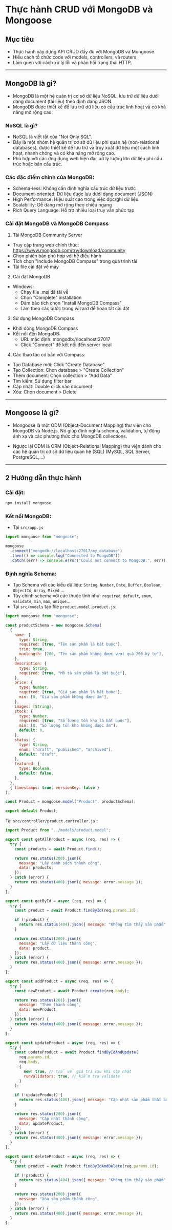 # Thực hành CRUD với MongoDB và Mongoose

## Mục tiêu

- Thực hành xây dựng API CRUD đầy đủ với MongoDB và Mongoose.
- Hiểu cách tổ chức code với models, controllers, và routers.
- Làm quen với cách xử lý lỗi và phản hồi trạng thái HTTP.

---

## MongoDB là gì?

- MongoDB là một hệ quản trị cơ sở dữ liệu NoSQL, lưu trữ dữ liệu dưới dạng document (tài liệu) theo định dạng JSON.
- MongoDB được thiết kế để lưu trữ dữ liệu có cấu trúc linh hoạt và có khả năng mở rộng cao.

### NoSQL là gì?

- NoSQL là viết tắt của "Not Only SQL".
- Đây là một nhóm hệ quản trị cơ sở dữ liệu phi quan hệ (non-relational databases), được thiết kế để lưu trữ và truy xuất dữ liệu một cách linh hoạt, nhanh chóng và có khả năng mở rộng cao.
- Phù hợp với các ứng dụng web hiện đại, xử lý lượng lớn dữ liệu phi cấu trúc hoặc bán cấu trúc.

### Các đặc điểm chính của MongoDB:

- Schema-less: Không cần định nghĩa cấu trúc dữ liệu trước
- Document-oriented: Dữ liệu được lưu dưới dạng document (JSON)
- High Performance: Hiệu suất cao trong việc đọc/ghi dữ liệu
- Scalability: Dễ dàng mở rộng theo chiều ngang
- Rich Query Language: Hỗ trợ nhiều loại truy vấn phức tạp

### Cài đặt MongoDB và MongoDB Compass

1. Tải MongoDB Community Server

- Truy cập trang web chính thức: https://www.mongodb.com/try/download/community
- Chọn phiên bản phù hợp với hệ điều hành
- Tích chọn "Include MongoDB Compass" trong quá trình tải
- Tải file cài đặt về máy

2. Cài đặt MongoDB

- Windows:
  - Chạy file .msi đã tải về
  - Chọn "Complete" installation
  - Đảm bảo tích chọn "Install MongoDB Compass"
  - Làm theo các bước trong wizard để hoàn tất cài đặt

3. Sử dụng MongoDB Compass

- Khởi động MongoDB Compass
- Kết nối đến MongoDB:
  - URL mặc định: mongodb://localhost:27017
  - Click "Connect" để kết nối đến server local

4. Các thao tác cơ bản với Compass:

- Tạo Database mới: Click "Create Database"
- Tạo Collection: Chọn database > "Create Collection"
- Thêm document: Chọn collection > "Add Data"
- Tìm kiếm: Sử dụng filter bar
- Cập nhật: Double click vào document
- Xóa: Chọn document > Delete

---

## Mongoose là gì?

- Mongoose là một ODM (Object-Document Mapping) thư viện cho MongoDB và Node.js. Nó giúp định nghĩa schema, validation, tự động ánh xạ và các phương thức cho MongoDB collections.

- Ngược lại ODM là ORM (Object-Relational Mapping) thư viện dành cho các hệ quản trị cơ sở dữ liệu quan hệ (SQL) (MySQL, SQL Server, PostgreSQL,...)

---

## 2 Hướng dẫn thực hành

### Cài đặt:

```bash
npm install mongoose
```

### Kết nối MongoDB:

- Tại `src/app.js`

```javascript
import mongoose from "mongoose";

mongoose
  .connect("mongodb://localhost:27017/my_database")
  .then(() => console.log("Connected to MongoDB"))
  .catch((err) => console.error("Could not connect to MongoDB:", err));
```

### Định nghĩa Schema:

- Tạo Schema với các kiểu dữ liệu: `String`, `Number`, `Date`, `Buffer`, `Boolean`, `ObjectId`, `Array`, `Mixed` ...
- Tùy chỉnh schema với các thuộc tính như: `required`, `default`, `enum`, `validate`, `min`, `max`, `unique`...
- Tại `src/models` tạo file `product.model.product.js`:

```javascript
import mongoose from "mongoose";

const productSchema = new mongoose.Schema(
  {
    name: {
      type: String,
      required: [true, "Tên sản phẩm là bắt buộc"],
      trim: true,
      maxlength: [200, "Tên sản phẩm không được vượt quá 200 ký tự"],
    },
    description: {
      type: String,
      required: [true, "Mô tả sản phẩm là bắt buộc"],
    },
    price: {
      type: Number,
      required: [true, "Giá sản phẩm là bắt buộc"],
      min: [0, "Giá sản phẩm không được âm"],
    },
    images: [String],
    stock: {
      type: Number,
      required: [true, "Số lượng tồn kho là bắt buộc"],
      min: [0, "Số lượng tồn kho không được âm"],
      default: 0,
    },
    status: {
      type: String,
      enum: ["draft", "published", "archived"],
      default: "draft",
    },
    featured: {
      type: Boolean,
      default: false,
    },
  },
  { timestamps: true, versionKey: false }
);

const Product = mongoose.model("Product", productSchema);

export default Product;
```

Tại `src/controller/product.controller.js` :

```js
import Product from "../models/product.model";

export const getAllProduct = async (req, res) => {
  try {
    const products = await Product.find();

    return res.status(200).json({
      message: "Lấy danh sách thành công",
      data: products,
    });
  } catch (error) {
    return res.status(400).json({ message: error.message });
  }
};

export const getById = async (req, res) => {
  try {
    const product = await Product.findById(req.params.id);

    if (!product) {
      return res.status(404).json({ message: "Không tìm thấy sản phẩm" });
    }

    return res.status(200).json({
      message: "Lấy dữ liệu thành công",
      data: product,
    });
  } catch (error) {
    return res.status(400).json({ message: error.message });
  }
};

export const addProduct = async (req, res) => {
  try {
    const newProduct = await Product.create(req.body);

    return res.status(201).json({
      message: "Thêm thành công",
      data: newProduct,
    });
  } catch (error) {
    return res.status(400).json({ message: error.message });
  }
};

export const updateProduct = async (req, res) => {
  try {
    const updateProduct = await Product.findByIdAndUpdate(
      req.params.id,
      req.body,
      {
        new: true, // trả về giá trị sau khi cập nhật
        runValidators: true, // kiểm tra validate
      }
    );

    if (!updateProduct) {
      return res.status(400).json({ message: "Cập nhật sản phẩm thất bại" });
    }

    return res.status(200).json({
      message: "Cập nhật thành công",
      data: updateProduct,
    });
  } catch (error) {
    return res.status(400).json({ message: error.message });
  }
};

export const deleteProduct = async (req, res) => {
  try {
    const product = await Product.findByIdAndDelete(req.params.id);

    if (!product) {
      return res.status(404).json({ message: "Không tìm thấy sản phẩm" });
    }

    return res.status(200).json({
      message: "Xóa sản phẩm thành công",
    });
  } catch (error) {
    return res.status(400).json({ message: error.message });
  }
};
```
